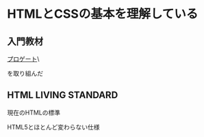 

# HTMLとCSSの基本を理解している


## 入門教材

[プロゲート](https://prog-8.com/courses/html)\

を取り組んだ


## HTML LIVING STANDARD

現在のHTMLの標準

HTML5とほとんど変わらない仕様



